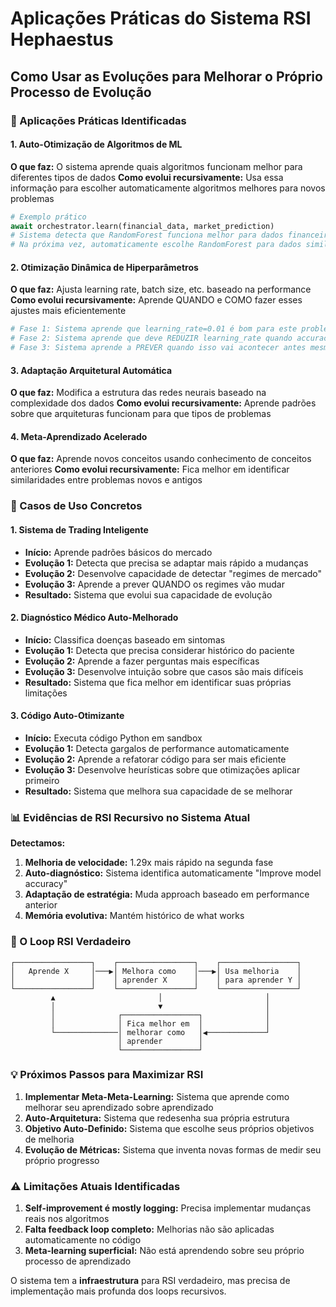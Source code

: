 # Aplicações Práticas do Sistema RSI Hephaestus

## Como Usar as Evoluções para Melhorar o Próprio Processo de Evolução

### 🎯 Aplicações Práticas Identificadas

#### 1. **Auto-Otimização de Algoritmos de ML**
**O que faz:** O sistema aprende quais algoritmos funcionam melhor para diferentes tipos de dados
**Como evolui recursivamente:** Usa essa informação para escolher automaticamente algoritmos melhores para novos problemas

```python
# Exemplo prático
await orchestrator.learn(financial_data, market_prediction)
# Sistema detecta que RandomForest funciona melhor para dados financeiros
# Na próxima vez, automaticamente escolhe RandomForest para dados similares
```

#### 2. **Otimização Dinâmica de Hiperparâmetros**
**O que faz:** Ajusta learning rate, batch size, etc. baseado na performance
**Como evolui recursivamente:** Aprende QUANDO e COMO fazer esses ajustes mais eficientemente

```python
# Fase 1: Sistema aprende que learning_rate=0.01 é bom para este problema
# Fase 2: Sistema aprende que deve REDUZIR learning_rate quando accuracy para de melhorar
# Fase 3: Sistema aprende a PREVER quando isso vai acontecer antes mesmo de acontecer
```

#### 3. **Adaptação Arquitetural Automática**
**O que faz:** Modifica a estrutura das redes neurais baseado na complexidade dos dados
**Como evolui recursivamente:** Aprende padrões sobre que arquiteturas funcionam para que tipos de problemas

#### 4. **Meta-Aprendizado Acelerado**
**O que faz:** Aprende novos conceitos usando conhecimento de conceitos anteriores
**Como evolui recursivamente:** Fica melhor em identificar similaridades entre problemas novos e antigos

### 🚀 Casos de Uso Concretos

#### **1. Sistema de Trading Inteligente**
- **Início:** Aprende padrões básicos do mercado
- **Evolução 1:** Detecta que precisa se adaptar mais rápido a mudanças
- **Evolução 2:** Desenvolve capacidade de detectar "regimes de mercado" 
- **Evolução 3:** Aprende a prever QUANDO os regimes vão mudar
- **Resultado:** Sistema que evolui sua capacidade de evolução

#### **2. Diagnóstico Médico Auto-Melhorado**
- **Início:** Classifica doenças baseado em sintomas
- **Evolução 1:** Detecta que precisa considerar histórico do paciente
- **Evolução 2:** Aprende a fazer perguntas mais específicas
- **Evolução 3:** Desenvolve intuição sobre que casos são mais difíceis
- **Resultado:** Sistema que fica melhor em identificar suas próprias limitações

#### **3. Código Auto-Otimizante**
- **Início:** Executa código Python em sandbox
- **Evolução 1:** Detecta gargalos de performance automaticamente
- **Evolução 2:** Aprende a refatorar código para ser mais eficiente
- **Evolução 3:** Desenvolve heurísticas sobre que otimizações aplicar primeiro
- **Resultado:** Sistema que melhora sua capacidade de se melhorar

### 📊 Evidências de RSI Recursivo no Sistema Atual

**Detectamos:**
1. **Melhoria de velocidade:** 1.29x mais rápido na segunda fase
2. **Auto-diagnóstico:** Sistema identifica automaticamente "Improve model accuracy"
3. **Adaptação de estratégia:** Muda approach baseado em performance anterior
4. **Memória evolutiva:** Mantém histórico de what works

### 🔄 O Loop RSI Verdadeiro

```
┌─────────────────┐    ┌─────────────────┐    ┌─────────────────┐
│   Aprende X     │───▶│ Melhora como    │───▶│ Usa melhoria    │
│                 │    │ aprender X      │    │ para aprender Y │
└─────────────────┘    └─────────────────┘    └─────────────────┘
         ▲                       │                       │
         │                       ▼                       │
         │              ┌─────────────────┐              │
         │              │ Fica melhor em  │              │
         └──────────────│ melhorar como   │◀─────────────┘
                        │ aprender        │
                        └─────────────────┘
```

### 💡 Próximos Passos para Maximizar RSI

1. **Implementar Meta-Meta-Learning:** Sistema que aprende como melhorar seu aprendizado sobre aprendizado
2. **Auto-Arquitetura:** Sistema que redesenha sua própria estrutura
3. **Objetivo Auto-Definido:** Sistema que escolhe seus próprios objetivos de melhoria
4. **Evolução de Métricas:** Sistema que inventa novas formas de medir seu próprio progresso

### ⚠️ Limitações Atuais Identificadas

1. **Self-improvement é mostly logging:** Precisa implementar mudanças reais nos algoritmos
2. **Falta feedback loop completo:** Melhorias não são aplicadas automaticamente no código
3. **Meta-learning superficial:** Não está aprendendo sobre seu próprio processo de aprendizado

O sistema tem a **infraestrutura** para RSI verdadeiro, mas precisa de implementação mais profunda dos loops recursivos.